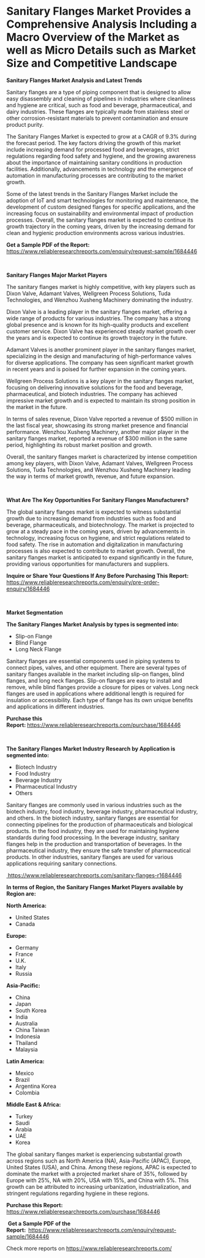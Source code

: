 <p><h1>Sanitary Flanges Market Provides a Comprehensive Analysis Including a Macro Overview of the Market as well as Micro Details such as Market Size and Competitive Landscape</h1></p><p><strong>Sanitary Flanges Market Analysis and Latest Trends</strong></p>
<p><p>Sanitary flanges are a type of piping component that is designed to allow easy disassembly and cleaning of pipelines in industries where cleanliness and hygiene are critical, such as food and beverage, pharmaceutical, and dairy industries. These flanges are typically made from stainless steel or other corrosion-resistant materials to prevent contamination and ensure product purity.</p><p>The Sanitary Flanges Market is expected to grow at a CAGR of 9.3% during the forecast period. The key factors driving the growth of this market include increasing demand for processed food and beverages, strict regulations regarding food safety and hygiene, and the growing awareness about the importance of maintaining sanitary conditions in production facilities. Additionally, advancements in technology and the emergence of automation in manufacturing processes are contributing to the market growth.</p><p>Some of the latest trends in the Sanitary Flanges Market include the adoption of IoT and smart technologies for monitoring and maintenance, the development of custom designed flanges for specific applications, and the increasing focus on sustainability and environmental impact of production processes. Overall, the sanitary flanges market is expected to continue its growth trajectory in the coming years, driven by the increasing demand for clean and hygienic production environments across various industries.</p></p>
<p><strong>Get a Sample PDF of the Report:&nbsp;</strong> <a href="https://www.reliableresearchreports.com/enquiry/request-sample/1684446">https://www.reliableresearchreports.com/enquiry/request-sample/1684446</a></p>
<p>&nbsp;</p>
<p><strong>Sanitary Flanges Major Market Players</strong></p>
<p><p>The sanitary flanges market is highly competitive, with key players such as Dixon Valve, Adamant Valves, Wellgreen Process Solutions, Tuda Technologies, and Wenzhou Xusheng Machinery dominating the industry. </p><p>Dixon Valve is a leading player in the sanitary flanges market, offering a wide range of products for various industries. The company has a strong global presence and is known for its high-quality products and excellent customer service. Dixon Valve has experienced steady market growth over the years and is expected to continue its growth trajectory in the future.</p><p>Adamant Valves is another prominent player in the sanitary flanges market, specializing in the design and manufacturing of high-performance valves for diverse applications. The company has seen significant market growth in recent years and is poised for further expansion in the coming years.</p><p>Wellgreen Process Solutions is a key player in the sanitary flanges market, focusing on delivering innovative solutions for the food and beverage, pharmaceutical, and biotech industries. The company has achieved impressive market growth and is expected to maintain its strong position in the market in the future.</p><p>In terms of sales revenue, Dixon Valve reported a revenue of $500 million in the last fiscal year, showcasing its strong market presence and financial performance. Wenzhou Xusheng Machinery, another major player in the sanitary flanges market, reported a revenue of $300 million in the same period, highlighting its robust market position and growth.</p><p>Overall, the sanitary flanges market is characterized by intense competition among key players, with Dixon Valve, Adamant Valves, Wellgreen Process Solutions, Tuda Technologies, and Wenzhou Xusheng Machinery leading the way in terms of market growth, revenue, and future expansion.</p></p>
<p>&nbsp;</p>
<p><strong>What Are The Key Opportunities For Sanitary Flanges Manufacturers?</strong></p>
<p><p>The global sanitary flanges market is expected to witness substantial growth due to increasing demand from industries such as food and beverage, pharmaceuticals, and biotechnology. The market is projected to grow at a steady pace in the coming years, driven by advancements in technology, increasing focus on hygiene, and strict regulations related to food safety. The rise in automation and digitalization in manufacturing processes is also expected to contribute to market growth. Overall, the sanitary flanges market is anticipated to expand significantly in the future, providing various opportunities for manufacturers and suppliers.</p></p>
<p><strong>Inquire or Share Your Questions If Any Before Purchasing This Report:</strong> <a href="https://www.reliableresearchreports.com/enquiry/pre-order-enquiry/1684446">https://www.reliableresearchreports.com/enquiry/pre-order-enquiry/1684446</a></p>
<p>&nbsp;</p>
<p><strong>Market Segmentation</strong></p>
<p><strong>The Sanitary Flanges Market Analysis by types is segmented into:</strong></p>
<p><ul><li>Slip-on Flange</li><li>Blind Flange</li><li>Long Neck Flange</li></ul></p>
<p><p>Sanitary flanges are essential components used in piping systems to connect pipes, valves, and other equipment. There are several types of sanitary flanges available in the market including slip-on flanges, blind flanges, and long neck flanges. Slip-on flanges are easy to install and remove, while blind flanges provide a closure for pipes or valves. Long neck flanges are used in applications where additional length is required for insulation or accessibility. Each type of flange has its own unique benefits and applications in different industries.</p></p>
<p><strong>Purchase this Report:&nbsp;</strong><a href="https://www.reliableresearchreports.com/purchase/1684446">https://www.reliableresearchreports.com/purchase/1684446</a></p>
<p>&nbsp;</p>
<p><strong>The Sanitary Flanges Market Industry Research by Application is segmented into:</strong></p>
<p><ul><li>Biotech Industry</li><li>Food Industry</li><li>Beverage Industry</li><li>Pharmaceutical Industry</li><li>Others</li></ul></p>
<p><p>Sanitary flanges are commonly used in various industries such as the biotech industry, food industry, beverage industry, pharmaceutical industry, and others. In the biotech industry, sanitary flanges are essential for connecting pipelines for the production of pharmaceuticals and biological products. In the food industry, they are used for maintaining hygiene standards during food processing. In the beverage industry, sanitary flanges help in the production and transportation of beverages. In the pharmaceutical industry, they ensure the safe transfer of pharmaceutical products. In other industries, sanitary flanges are used for various applications requiring sanitary connections.</p></p>
<p><a href="https://www.reliableresearchreports.com/sanitary-flanges-r1684446">&nbsp;https://www.reliableresearchreports.com/sanitary-flanges-r1684446</a></p>
<p><strong>In terms of Region, the Sanitary Flanges Market Players available by Region are:</strong></p>
<p>
    <p> <strong> North America: </strong>
        <ul>
            <li>United States</li>
            <li>Canada</li>
        </ul>
        </p> 
    <p> <strong> Europe: </strong>
        <ul>
            <li>Germany</li>
            <li>France</li>
            <li>U.K.</li>
            <li>Italy</li>
            <li>Russia</li>
        </ul>
        </p> 
    <p> <strong> Asia-Pacific: </strong>
        <ul>
            <li>China</li>
            <li>Japan</li>
            <li>South Korea</li>
            <li>India</li>
            <li>Australia</li>
            <li>China Taiwan</li>
            <li>Indonesia</li>
            <li>Thailand</li>
            <li>Malaysia</li>
        </ul>
        </p> 
    <p> <strong> Latin America: </strong>
        <ul>
            <li>Mexico</li>
            <li>Brazil</li>
            <li>Argentina Korea</li>
            <li>Colombia</li>
        </ul>
        </p> 
    <p> <strong> Middle East & Africa: </strong>
        <ul>
            <li>Turkey</li>
            <li>Saudi</li>
            <li>Arabia</li>
            <li>UAE</li>
            <li>Korea</li>
        </ul>
    </p>
    </p>
<p><p>The global sanitary flanges market is experiencing substantial growth across regions such as North America (NA), Asia-Pacific (APAC), Europe, United States (USA), and China. Among these regions, APAC is expected to dominate the market with a projected market share of 35%, followed by Europe with 25%, NA with 20%, USA with 15%, and China with 5%. This growth can be attributed to increasing urbanization, industrialization, and stringent regulations regarding hygiene in these regions.</p></p>
<p><strong>Purchase this Report: </strong><a href="https://www.reliableresearchreports.com/purchase/1684446">https://www.reliableresearchreports.com/purchase/1684446</a></p>
<p>&nbsp;<strong>Get a Sample PDF of the Report:&nbsp;&nbsp;</strong><a href="https://www.reliableresearchreports.com/enquiry/request-sample/1684446">https://www.reliableresearchreports.com/enquiry/request-sample/1684446</a></p>
<p><strong></strong></p>
<p>Check more reports on <a href="https://www.reliableresearchreports.com/">https://www.reliableresearchreports.com/</a></p>